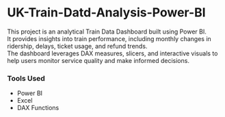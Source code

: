 # UK-Train-Datd-Analysis-Power-BI
This project is an analytical Train Data Dashboard built using Power BI.  
It provides insights into train performance, including monthly changes in ridership, delays, ticket usage, and refund trends.  
The dashboard leverages DAX measures, slicers, and interactive visuals to help users monitor service quality and make informed decisions.

### Tools Used
- Power BI  
- Excel  
- DAX Functions
